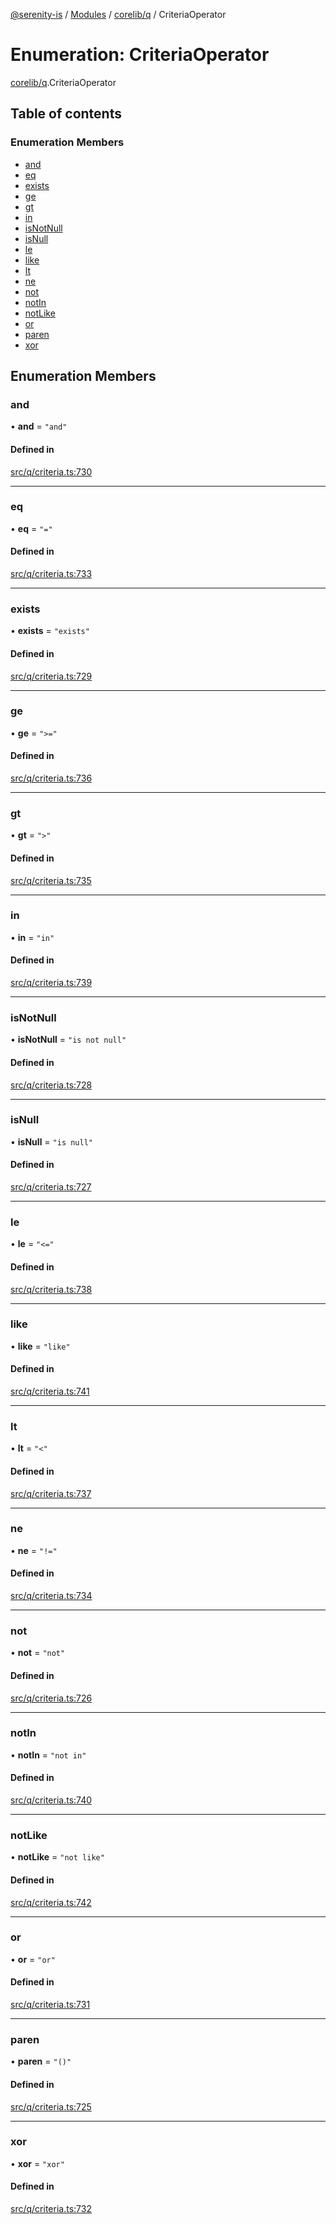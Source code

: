 [@serenity-is](../README.md) / [Modules](../modules.md) / [corelib/q](../modules/corelib_q.md) / CriteriaOperator

# Enumeration: CriteriaOperator

[corelib/q](../modules/corelib_q.md).CriteriaOperator

## Table of contents

### Enumeration Members

- [and](corelib_q.CriteriaOperator.md#and)
- [eq](corelib_q.CriteriaOperator.md#eq)
- [exists](corelib_q.CriteriaOperator.md#exists)
- [ge](corelib_q.CriteriaOperator.md#ge)
- [gt](corelib_q.CriteriaOperator.md#gt)
- [in](corelib_q.CriteriaOperator.md#in)
- [isNotNull](corelib_q.CriteriaOperator.md#isnotnull)
- [isNull](corelib_q.CriteriaOperator.md#isnull)
- [le](corelib_q.CriteriaOperator.md#le)
- [like](corelib_q.CriteriaOperator.md#like)
- [lt](corelib_q.CriteriaOperator.md#lt)
- [ne](corelib_q.CriteriaOperator.md#ne)
- [not](corelib_q.CriteriaOperator.md#not)
- [notIn](corelib_q.CriteriaOperator.md#notin)
- [notLike](corelib_q.CriteriaOperator.md#notlike)
- [or](corelib_q.CriteriaOperator.md#or)
- [paren](corelib_q.CriteriaOperator.md#paren)
- [xor](corelib_q.CriteriaOperator.md#xor)

## Enumeration Members

### and

• **and** = ``"and"``

#### Defined in

[src/q/criteria.ts:730](https://github.com/serenity-is/serenity/blob/master/packages/corelib/src/q/criteria.ts#line&#x3D;730)

___

### eq

• **eq** = ``"="``

#### Defined in

[src/q/criteria.ts:733](https://github.com/serenity-is/serenity/blob/master/packages/corelib/src/q/criteria.ts#line&#x3D;733)

___

### exists

• **exists** = ``"exists"``

#### Defined in

[src/q/criteria.ts:729](https://github.com/serenity-is/serenity/blob/master/packages/corelib/src/q/criteria.ts#line&#x3D;729)

___

### ge

• **ge** = ``">="``

#### Defined in

[src/q/criteria.ts:736](https://github.com/serenity-is/serenity/blob/master/packages/corelib/src/q/criteria.ts#line&#x3D;736)

___

### gt

• **gt** = ``">"``

#### Defined in

[src/q/criteria.ts:735](https://github.com/serenity-is/serenity/blob/master/packages/corelib/src/q/criteria.ts#line&#x3D;735)

___

### in

• **in** = ``"in"``

#### Defined in

[src/q/criteria.ts:739](https://github.com/serenity-is/serenity/blob/master/packages/corelib/src/q/criteria.ts#line&#x3D;739)

___

### isNotNull

• **isNotNull** = ``"is not null"``

#### Defined in

[src/q/criteria.ts:728](https://github.com/serenity-is/serenity/blob/master/packages/corelib/src/q/criteria.ts#line&#x3D;728)

___

### isNull

• **isNull** = ``"is null"``

#### Defined in

[src/q/criteria.ts:727](https://github.com/serenity-is/serenity/blob/master/packages/corelib/src/q/criteria.ts#line&#x3D;727)

___

### le

• **le** = ``"<="``

#### Defined in

[src/q/criteria.ts:738](https://github.com/serenity-is/serenity/blob/master/packages/corelib/src/q/criteria.ts#line&#x3D;738)

___

### like

• **like** = ``"like"``

#### Defined in

[src/q/criteria.ts:741](https://github.com/serenity-is/serenity/blob/master/packages/corelib/src/q/criteria.ts#line&#x3D;741)

___

### lt

• **lt** = ``"<"``

#### Defined in

[src/q/criteria.ts:737](https://github.com/serenity-is/serenity/blob/master/packages/corelib/src/q/criteria.ts#line&#x3D;737)

___

### ne

• **ne** = ``"!="``

#### Defined in

[src/q/criteria.ts:734](https://github.com/serenity-is/serenity/blob/master/packages/corelib/src/q/criteria.ts#line&#x3D;734)

___

### not

• **not** = ``"not"``

#### Defined in

[src/q/criteria.ts:726](https://github.com/serenity-is/serenity/blob/master/packages/corelib/src/q/criteria.ts#line&#x3D;726)

___

### notIn

• **notIn** = ``"not in"``

#### Defined in

[src/q/criteria.ts:740](https://github.com/serenity-is/serenity/blob/master/packages/corelib/src/q/criteria.ts#line&#x3D;740)

___

### notLike

• **notLike** = ``"not like"``

#### Defined in

[src/q/criteria.ts:742](https://github.com/serenity-is/serenity/blob/master/packages/corelib/src/q/criteria.ts#line&#x3D;742)

___

### or

• **or** = ``"or"``

#### Defined in

[src/q/criteria.ts:731](https://github.com/serenity-is/serenity/blob/master/packages/corelib/src/q/criteria.ts#line&#x3D;731)

___

### paren

• **paren** = ``"()"``

#### Defined in

[src/q/criteria.ts:725](https://github.com/serenity-is/serenity/blob/master/packages/corelib/src/q/criteria.ts#line&#x3D;725)

___

### xor

• **xor** = ``"xor"``

#### Defined in

[src/q/criteria.ts:732](https://github.com/serenity-is/serenity/blob/master/packages/corelib/src/q/criteria.ts#line&#x3D;732)
